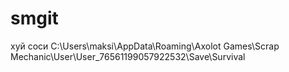 # smgit
хуй соси
C:\Users\maksi\AppData\Roaming\Axolot Games\Scrap Mechanic\User\User_76561199057922532\Save\Survival
